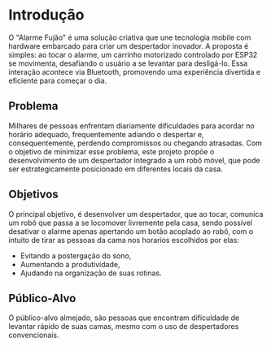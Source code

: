 # Introdução

 O "Alarme Fujão" é uma solução criativa que une tecnologia mobile com hardware embarcado para criar um despertador inovador. A proposta é simples: ao tocar o alarme, um carrinho motorizado controlado por ESP32 se movimenta, 
 desafiando o usuário a se levantar para desligá-lo. Essa interação acontece via Bluetooth, promovendo uma experiência divertida e eficiente para começar o dia.

## Problema

Milhares de pessoas enfrentam diariamente dificuldades para acordar no horário adequado, frequentemente adiando o despertar e, consequentemente, perdendo compromissos ou chegando atrasadas. Com o objetivo de minimizar esse problema, este projeto propõe o desenvolvimento de um despertador integrado a um robô móvel, que pode ser estrategicamente posicionado em diferentes locais da casa.

## Objetivos

O principal objetivo, é desenvolver um despertador, que ao tocar, comunica um robô que passa a se locomover livremente pela casa, sendo possível desativar o alarme apenas apertando um botão acoplado ao robô, com o intuito de tirar as pessoas da cama nos horarios escolhidos por elas:
- Evitando a postergação do sono, 
- Aumentando a produtividade, 
- Ajudando na organização de suas rotinas.
 
## Público-Alvo

O público-alvo almejado, são pessoas que encontram dificuldade de levantar rápido de suas camas, mesmo com o uso de despertadores convencionais.

